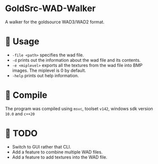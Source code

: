 # GoldSrc-WAD-Walker
A walker for the goldsource WAD3/WAD2 format.

# :wrench: Usage
- `-file <path>` specifies the wad file.
- `-d` prints out the information about the wad file and its contents.
- `-e <miplevel>` exports all the textures from the wad file into BMP images. The miplevel is 0 by default.
- `-help` prints out help information.

# :hammer: Compile
The program was compiled using `msvc`, toolset `v142`, windows sdk version `10.0` and `c++20`

# :pencil: TODO
- Switch to GUI rather that CLI.
- Add a feature to combine multiple WAD files.
- Add a feature to add textures into the WAD file.
